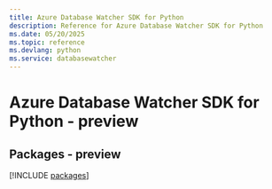 ```yaml
---
title: Azure Database Watcher SDK for Python
description: Reference for Azure Database Watcher SDK for Python
ms.date: 05/20/2025
ms.topic: reference
ms.devlang: python
ms.service: databasewatcher
---
```

# Azure Database Watcher SDK for Python - preview
## Packages - preview
[!INCLUDE [packages](database-watcher-index.md)]